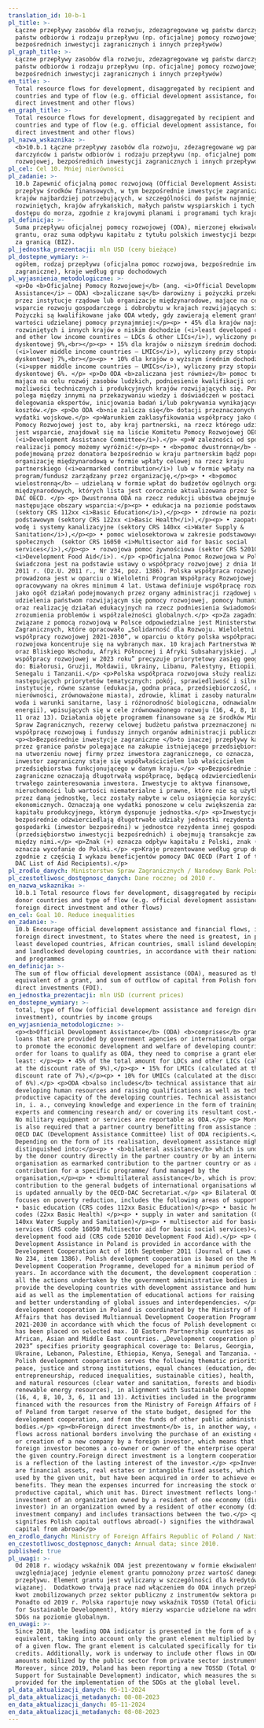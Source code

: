 ```yaml
---
translation_id: 10-b-1
pl_title: >-
  Łączne przepływy zasobów dla rozwoju, zdezagregowane wg państw darczyńców i
  państw odbiorów i rodzaju przepływu (np. oficjalnej pomocy rozwojowej,
  bezpośrednich inwestycji zagranicznych i innych przepływów)
pl_graph_title: >-
  Łączne przepływy zasobów dla rozwoju, zdezagregowane wg państw darczyńców i
  państw odbiorów i rodzaju przepływu (np. oficjalnej pomocy rozwojowej,
  bezpośrednich inwestycji zagranicznych i innych przepływów)
en_title: >-
  Total resource flows for development, disaggregated by recipient and donor
  countries and type of flow (e.g. official development assistance, foreign
  direct investment and other flows)
en_graph_title: >-
  Total resource flows for development, disaggregated by recipient and donor
  countries and type of flow (e.g. official development assistance, foreign
  direct investment and other flows)
pl_nazwa_wskaznika: >-
  <b>10.b.1 Łączne przepływy zasobów dla rozwoju, zdezagregowane wg państw
  darczyńców i państw odbiorów i rodzaju przepływu (np. oficjalnej pomocy
  rozwojowej, bezpośrednich inwestycji zagranicznych i innych przepływów)</b>
pl_cel: Cel 10. Mniej nierówności
pl_zadanie: >-
  10.b Zapewnić oficjalną pomoc rozwojową (Official Development Assistance) i
  przepływ środków finansowych, w tym bezpośrednie inwestycje zagraniczne do
  krajów najbardziej potrzebujących, w szczególności do państw najmniej
  rozwiniętych, krajów afrykańskich, małych państw wyspiarskich i tych bez
  dostępu do morza, zgodnie z krajowymi planami i programami tych krajów
pl_definicja: >-
  Suma przepływu oficjalnej pomocy rozwojowej (ODA), mierzonej ekwiwalentem
  grantu, oraz suma odpływu kapitału z tytułu polskich inwestycji bezpośednich
  za granicą (BIZ).
pl_jednostka_prezentacji: mln USD (ceny bieżące)
pl_dostepne_wymiary: >-
  ogółem, rodzaj przepływu (oficjalna pomoc rozwojowa, bezpośrednie inwestycje
  zagraniczne), kraje według grup dochodowych
pl_wyjasnienia_metodologiczne: >-
  <p>Do <b>Oficjalnej Pomocy Rozwojowej</b> (ang. <i>Official Development
  Assistance</i> – ODA) <b>zaliczane są</b> darowizny i pożyczki przekazywane
  przez instytucje rządowe lub organizacje międzynarodowe, mające na celu
  wsparcie rozwoju gospodarczego i dobrobytu w krajach rozwijających się.
  Pożyczki są kwalifikowane jako ODA wtedy, gdy zawierają element grantu o
  wartości udzielanej pomocy przynajmniej:</p><p> • 45% dla krajów najsłabiej
  rozwiniętych i innych krajów o niskim dochodzie (<i>least developed countries
  and other low income countires – LDCs & other LICs</i>), wyliczony przy stopie
  dyskontowej 9%,<br></p><p> • 15% dla krajów o niższym średnim dochodzie
  (<i>lower middle income countries – LMICs</i>), wyliczony przy stopie
  dyskontowej 7%,<br></p><p> • 10% dla krajów o wyższym średnim dochodzie
  (<i>upper middle income countries – UMICs</i>), wyliczony przy stopie
  dyskontowej 6%. </p> <p>Do ODA <b>zaliczana jest również</b> pomoc techniczna,
  mająca na celu rozwój zasobów ludzkich, podniesienie kwalifikacji oraz
  możliwości technicznych i produkcyjnych krajów rozwijających się. Pomoc ta
  polega między innymi na przekazywaniu wiedzy i doświadczeń w postaci szkoleń,
  delegowania ekspertów, inicjowania badań i/lub pokrywania wynikających z tego
  kosztów.</p> <p>Do ODA <b>nie zalicza się</b> dotacji przeznaczonych na
  wydatki wojskowe.</p> <p>Warunkiem zaklasyfikowania współpracy jako Oficjalnej
  Pomocy Rozwojowej jest to, aby kraj partnerski, na rzecz którego udzielane
  jest wsparcie, znajdował się na liście Komitetu Pomocy Rozwojowej OECD
  (<i>Development Assistance Committee</i>).</p> <p>W zależności od sposobu
  realizacji pomocy możemy wyróżnić:</p><p> • <b>pomoc dwustronną</b> –
  podejmowaną przez donatora bezpośrednio w kraju partnerskim bądź poprzez
  organizację międzynarodową w formie wpłaty celowej na rzecz kraju
  partnerskiego (<i>earmarked contribution</i>) lub w formie wpłaty na określony
  program/fundusz zarządzany przez organizację,</p><p> • <b>pomoc
  wielostronną</b> – udzielaną w formie wpłat do budżetów ogólnych organizacji
  międzynarodowych, których lista jest corocznie aktualizowana przez Sekretariat
  DAC OECD. </p> <p> Dwustronna ODA na rzecz redukcji ubóstwa obejmuje
  następujące obszary wsparcia:</p><p> • edukacja na poziomie podstawowym
  (sektory CRS 112xx <i>Basic Education</i>),</p><p> • zdrowie na poziomie
  podstawowym (sektory CRS 122xx <i>Basic Health</i>),</p><p> • zaopatrzenie w
  wodę i systemy kanalizacyjne (sektory CRS 140xx <i>Water Supply &
  Sanitation</i>),</p><p> • pomoc wielosektorowa w zakresie podstawowych usług
  społecznych  (sektor CRS 16050 <i>Multisector aid for basic social
  services</i>),</p><p> • rozwojowa pomoc żywnościowa (sektor CRS 52010
  <i>Development Food Aid</i>). </p> <p>Oficjalna Pomoc Rozwojowa w Polsce
  świadczona jest na podstawie ustawy o współpracy rozwojowej z dnia 16 września
  2011 r. (Dz.U. 2011 r., Nr 234, poz. 1386). Polska współpraca rozwojowa
  prowadzona jest w oparciu o Wieloletni Program Współpracy Rozwojowej
  opracowywany na okres minimum 4 lat. Ustawa definiuje współpracę rozwojową
  jako ogół działań podejmowanych przez organy administracji rządowej w celu
  udzielenia państwom rozwijającym się pomocy rozwojowej, pomocy humanitarnej
  oraz realizację działań edukacyjnych na rzecz podniesienia świadomości i
  zrozumienia problemów i współzależności globalnych.</p> <p>Za zagadnienia
  związane z pomocą rozwojową w Polsce odpowiedzialne jest Ministerstwo Spraw
  Zagranicznych, które opracowało „Solidarność dla Rozwoju. Wieloletni program
  współpracy rozwojowej 2021-2030”, w oparciu o który polska współpraca
  rozwojowa koncentruje się na wybranych max. 10 krajach Partnerstwa Wschodniego
  oraz Bliskiego Wschodu, Afryki Północnej i Afryki Subsaharyjskiej. „Plan
  współpracy rozwojowej w 2023 roku” precyzuje priorytetowy zasięg geograficzny
  do: Białorusi, Gruzji, Mołdawii, Ukrainy, Libanu, Palestyny, Etiopii, Kenii,
  Senegalu i Tanzanii.</p> <p>Polska współpraca rozwojowa służy realizacji
  następujących priorytetów tematycznych: pokój, sprawiedliwość i silne
  instytucje, równe szanse (edukacja, godna praca, przedsiębiorczość, redukcja
  nierówności, zrównoważone miasta), zdrowie, klimat i zasoby naturalne (czysta
  woda i warunki sanitarne, lasy i różnorodność biologiczna, odnawialne źródła
  energii), wpisujących się w cele zrównoważonego rozwoju (16, 4, 8, 10, 3, 6,
  11 oraz 13). Działania objęte programem finansowane są ze środków Ministerstwa
  Spraw Zagranicznych, rezerwy celowej budżetu państwa przeznaczonej na
  współpracę rozwojową i funduszy innych organów administracji publicznej.</p>
  <p><b>Bezpośrednie inwestycje zagraniczne </b>to inaczej przepływy kapitału
  przez granice państw polegające na zakupie istniejącego przedsiębiorstwa lub
  na utworzeniu nowej firmy przez inwestora zagranicznego, co oznacza, że
  inwestor zagraniczny staje się współwłaścicielem lub właścicielem
  przedsiębiorstwa funkcjonującego w danym kraju.</p> <p>Bezpośrednie inwestycje
  zagraniczne oznaczają długotrwałą współpracę, będącą odzwierciedleniem
  trwałego zainteresowania inwestora. Inwestycje to aktywa finansowe,
  nieruchomości lub wartości niematerialne i prawne, które nie są użytkowane
  przez daną jednostkę, lecz zostały nabyte w celu osiągnięcia korzyści
  ekonomicznych. Oznaczają one wydatki ponoszone w celu zwiększenia zasobów
  kapitału produkcyjnego, którym dysponuje jednostka.</p> <p>Inwestycje
  bezpośrednie odzwierciedlają długotrwałe udziały jednostki rezydenta jednej
  gospodarki (inwestor bezpośredni) w jednostce rezydenta innej gospodarki
  (przedsiębiorstwo inwestycji bezpośrednich) i obejmują transakcje zawarte
  między nimi.</p> <p>Znak (+) oznacza odpływ kapitału z Polski, znak (-)
  oznacza wycofanie do Polski.</p> <p>Kraje prezentowane według grup dochodowych
  zgodnie z częścią I wykazu beneficjentów pomocy DAC OECD (Part I of the OEC
  DAC List of Aid Recipients).</p>
pl_zrodlo_danych: Ministerstwo Spraw Zagranicznych / Narodowy Bank Polski
pl_czestotliwosc_dostępnosc_danych: Dane roczne; od 2010 r.
en_nazwa_wskaznika: >-
  10.b.1 Total resource flows for development, disaggregated by recipient and
  donor countries and type of flow (e.g. official development assistance,
  foreign direct investment and other flows)
en_cel: Goal 10. Reduce inequalities
en_zadanie: >-
  10.b Encourage official development assistance and financial flows, including
  foreign direct investment, to States where the need is greatest, in particular
  least developed countries, African countries, small island developing States
  and landlocked developing countries, in accordance with their national plans
  and programmes
en_definicja: >-
  The sum of flow official development assistance (ODA), measured as the
  equivalent of a grant, and sum of outflow of capital from Polish foreign
  direct investments (FDI).
en_jednostka_prezentacji: mln USD (current prices)
en_dostepne_wymiary: >-
  total, type of flow (official development assistance and foreign direct
  investment), countries by income groups
en_wyjasnienia_metodologiczne: >-
  <p><b>Official Development Assistance</b> (ODA) <b>comprises</b> grants and
  loans that are provided by government agencies or international organizations
  to promote the economic development and welfare of developing countries. In
  order for loans to qualify as ODA, they need to comprise a grant element of at
  least: </p><p> • 45% of the total amount for LDCs and other LICs (calculated
  at the discount rate of 9%),</p><p> • 15% for LMICs (calculated at the
  discount rate of 7%),</p><p> • 10% for UMICs (calculated at the discount rate
  of 6%).</p> <p>ODA <b>also includes</b> technical assistance that aims at
  developing human resources and raising qualifications as well as technical and
  productive capacity of the developing countries. Technical assistance consists
  in, i. a., conveying knowledge and experience in the form of training, sending
  experts and commencing research and/ or covering its resultant cost.</p> <p>
  No military equipment or services are reportable as ODA.</p> <p> Moreover, it
  is also required that a partner country benefitting from assistance is on the
  OECD DAC (Development Assistance Committee) list of ODA recipients.</p> <p>
  Depending on the form of its realisation, development assistance might be
  distinguished into:</p><p> • <b>bilateral assistance</b> which is undertaken
  by the donor country directly in the partner country or by an international
  organisation as earmarked contribution to the partner country or as a
  contribution for a specific programme/ fund managed by the
  organisation,</p><p> • <b>multilateral assistance</b>, which is provided as a
  contribution to the general budgets of international organisations whose list
  is updated annually by the OECD-DAC Secretariat.</p> <p> Bilateral ODA, which
  focuses on poverty reduction, includes the following areas of support:</p><p>
  • basic education (CRS codes 112xx Basic Education)</p><p> • basic health (CRS
  codes (22xx Basic Health) </p><p> • supply in water and sanitation (CRS codes
  140xx Water Supply and Sanitation)</p><p> • multisector aid for basic social
  services (CRS code 16050 Multisector aid for basic social services)</p><p> •
  development food aid (CRS code 52010 Development Food Aid).</p> <p> Official
  Development Assistance in Poland is provided in accordance with the
  Development Cooperation Act of 16th September 2011 (Journal of Laws of 2011,
  No 234, item 1386). Polish development cooperation is based on the Multiannual
  Development Cooperation Programme, developed for a minimum period of four
  years. In accordance with the document, the development cooperation includes
  all the actions undertaken by the government administrative bodies in order to
  provide the developing countries with development assistance and humanitarian
  aid as well as the implementation of educational actions for raising awareness
  and better understanding of global issues and interdependencies. </p> <p> The
  development cooperation in Poland is coordinated by the Ministry of Foreign
  Affairs that has devised Multiannual Development Cooperation Programme for
  2021-2030 in accordance with which the focus of Polish development cooperation
  has been placed on selected max. 10 Eastern Partnership countries as well as
  African, Asian and Middle East countries. „Development cooperation plan in
  2023” specifies priority geographical coverage to: Belarus, Georgia, Moldova,
  Ukraine, Lebanon, Palestine, Ethiopia, Kenya, Senegal and Tanzania. </p> <p>
  Polish development cooperation serves the following thematic priorities:
  peace, justice and strong institutions, equal chances (education, decent work,
  entrepreneurship, reduced inequalities, sustainable cities), health, climate
  and natural resources (clear water and sanitation, forests and biodiversity,
  renewable energy resources), in alignment with Sustainable Development Goals
  (16, 4, 8, 10, 3, 6, 11 and 13). Activities included in the programme are
  financed with the resources from the Ministry of Foreign Affairs of Republic
  of Poland from target reserve of the state budget, designed for the
  development cooperation, and from the funds of other public administration
  bodies.</p> <p><b>Foreign direct investment</b> is, in another way, capital
  flows across national borders involving the purchase of an existing enterprise
  or creation of a new company by a foreign investor, which means that the
  foreign investor becomes a co-owner or owner of the enterprise operating in
  the given country.Foreign direct investment is a longterm cooperation, which
  is a reflection of the lasting interest of the investor.</p> <p>Investments
  are financial assets, real estates or intangible fixed assets, which are not
  used by the given unit, but have been acquired in order to achieve economic
  benefits. They mean the expenses incurred for increasing the stock of
  productive capital, which unit has. Direct investment reflects long-term
  investment of an organization owned by a resident of one economy (direct
  investor) in an organization owned by a resident of other economy (direct
  investment company) and includes transactions between the two.</p> <p>(+)
  signifies Polish capital outflows abroad(-) signifies the withdrawal of Polish
  capital from abroad</p>
en_zrodlo_danych: Ministry of Foreign Affairs Republic of Poland / National Bank of Poland
en_czestotliwosc_dostępnosc_danych: Annual data; since 2010.
published: true
pl_uwagi: >-
  Od 2018 r. wiodący wskaźnik ODA jest prezentowany w formie ekwiwalentu grantu,
  uwzględniającej jedynie element grantu pomnożony przez wartość danego
  przepływu. Element grantu jest wyliczany w szczególności dla kredytów pomocy
  wiązanej.  Dodatkowo trwają prace nad włączeniem do ODA innych przepływów, np.
  kwot zmobilizowanych przez sektor publiczny z instrumentów sektora prywatnego.
  Ponadto od 2019 r. Polska raportuje nowy wskaźnik TOSSD (Total Oficial Support
  for Sustainable Development), który mierzy wsparcie udzielone na wdrożenie
  SDGs na poziomie globalnym.
en_uwagi: >-
  Since 2018, the leading ODA indicator is presented in the form of a grant
  equivalent, taking into account only the grant element multiplied by the value
  of a given flow. The grant element is calculated specifically for tied aid
  credits. Additionally, work is underway to include other flows in ODA, e.g.
  amounts mobilized by the public sector from private sector instruments.
  Moreover, since 2019, Poland has been reporting a new TOSSD (Total Official
  Support for Sustainable Development) indicator, which measures the support
  provided for the implementation of the SDGs at the global level.
pl_data_aktualizacji_danych: 05-11-2024
pl_data_aktualizacji_metadanych: 08-08-2023
en_data_aktualizacji_danych: 05-11-2024
en_data_aktualizacji_metadanych: 08-08-2023
---
```

